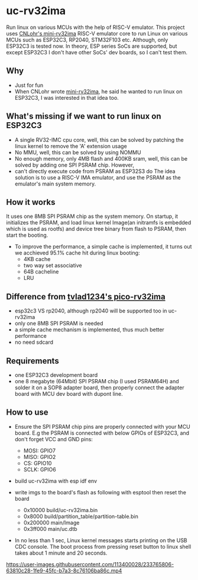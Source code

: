 # uc-rv32ima
Run linux on various MCUs with the help of RISC-V emulator. This project uses [CNLohr's mini-rv32ima](https://github.com/cnlohr/mini-rv32ima) RISC-V emulator core to run Linux on various MCUs such as ESP32C3, RP2040, STM32F103 etc. Although, only ESP32C3 is tested now. In theory, ESP series SoCs are supported, but except ESP32C3 I don't have other SoCs' dev boards, so I can't test them.

## Why
- Just for fun
- When CNLohr wrote [mini-rv32ima](https://github.com/cnlohr/mini-rv32ima), he said he wanted to run linux on ESP32C3, I was interested in that idea too.

## What's missing if we want to run linux on ESP32C3
- A single RV32-IMC cpu core, well, this can be solved by patching the linux kernel to remove the 'A' extension usage
- No MMU, well, this can be solved by using NOMMU
- No enough memory, only 4MB flash and 400KB sram, well, this can be solved by adding one SPI PSRAM chip. However,
- can't directly execute code from PSRAM as ESP32S3 do
The idea solution is to use a RISC-V IMA emulator, and use the PSRAM as the emulator's main system memory.

## How it works
It uses one 8MB SPI PSRAM chip as the system memory. On startup, it initializes the PSRAM, and load linux kernel Image(an initramfs is embedded which is used as rootfs) and device tree binary from flash to PSRAM, then start the booting.

- To improve the performance, a simple cache is implemented, it turns out we acchieved 95.1% cache hit during linux booting:
    - 4KB cache
    - two way set associative
    - 64B cacheline
    - LRU

## Difference from [tvlad1234's pico-rv32ima](https://github.com/tvlad1234/pico-rv32ima)
- esp32c3 VS rp2040, although rp2040 will be supported too in uc-rv32ima
- only one 8MB SPI PSRAM is needed
- a simple cache mechanism is implemented, thus much better performance
- no need sdcard

## Requirements
- one ESP32C3 development board
- one 8 megabyte (64Mbit) SPI PSRAM chip (I used PSRAM64H) and solder it on a SOP8 adapter board, then properly connect the adapter board with MCU dev board with dupont line.

## How to use
- Ensure the SPI PSRAM chip pins are properly connected with your MCU board. E.g the PSRAM is connected with below GPIOs of ESP32C3, and don't forget VCC and GND pins:
    - MOSI: GPIO7
    - MISO: GPIO2
    - CS: GPIO10
    - SCLK: GPIO6

- build uc-rv32ima with esp idf env

- write imgs to the board's flash as following with esptool then reset the board
    - 0x10000 build/uc-rv32ima.bin
    - 0x8000 build/partition_table/partition-table.bin
    - 0x200000 main/Image
    - 0x3ff000 main/uc.dtb

- In no less than 1 sec, Linux kernel messages starts printing on the USB CDC console. The boot process from pressing reset button to linux shell takes about 1 minute and 20 seconds.


https://user-images.githubusercontent.com/113400028/233765806-63810c28-1fe9-45fc-b7a3-8c76106ba86c.mp4

